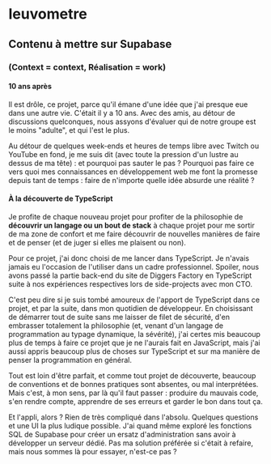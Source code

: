 # Ieuvometre

## Contenu à mettre sur Supabase

### (Context = context, Réalisation = work)

#### 10 ans après

Il est drôle, ce projet, parce qu'il émane d'une idée que j'ai presque eue dans une autre vie. C'était il y a 10 ans. Avec des amis, au détour de discussions quelconques, nous assyons d'évaluer qui de notre groupe est le moins "adulte", et qui l'est le plus.

Au détour de quelques week-ends et heures de temps libre avec Twitch ou YouTube en fond, je me suis dit (avec toute la pression d'un lustre au dessus de ma tête) : et pourquoi pas sauter le pas ? Pourquoi pas faire ce vers quoi mes connaissances en développement web me font la promesse depuis tant de temps : faire de n'importe quelle idée absurde une réalité ?

#### À la découverte de TypeScript

Je profite de chaque nouveau projet pour profiter de la philosophie de **découvrir un langage ou un bout de stack** à chaque projet pour me sortir de ma zone de confort et me faire découvrir de nouvelles manières de faire et de penser (et de juger si elles me plaisent ou non).

Pour ce projet, j'ai donc choisi de me lancer dans TypeScript. Je n'avais jamais eu l'occasion de l'utiliser dans un cadre professionnel. Spoiler, nous avons passé la partie back-end du site de Diggers Factory en TypeScript suite à nos expériences respectives lors de side-projects avec mon CTO.

C'est peu dire si je suis tombé amoureux de l'apport de TypeScript dans ce projet, et par la suite, dans mon quotidien de développeur. En choisissant de démarrer tout de suite sans me laisser de filet de sécurité, d'en embrasser totalement la philosophie (et, venant d'un langage de programmation au typage dynamique, la sévérité), j'ai certes mis beaucoup plus de temps à faire ce projet que je ne l'aurais fait en JavaScript, mais j'ai aussi appris beaucoup plus de choses sur TypeScript et sur ma manière de penser la programmation en général.

Tout est loin d'être parfait, et comme tout projet de découverte, beaucoup de conventions et de bonnes pratiques sont absentes, ou mal interprétées. Mais c'est, à mon sens, par là qu'il faut passer : produire du mauvais code, s'en rendre compte, apprendre de ses erreurs et garder le bon dans tout ça.

Et l'appli, alors ? Rien de très compliqué dans l'absolu. Quelques questions et une UI la plus ludique possible. J'ai quand même exploré les fonctions SQL de Supabase pour créer un ersatz d'administration sans avoir à développer un serveur dédié. Pas ma solution préférée si c'était à refaire, mais nous sommes là pour essayer, n'est-ce pas ?
